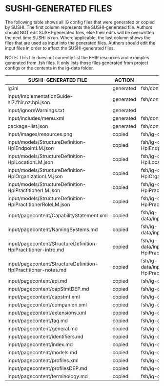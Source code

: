 # SUSHI-GENERATED FILES #

The following table shows all IG config files that were generated or copied by SUSHI.  The first column
represents the SUSHI-generated file. Authors should NOT edit SUSHI-generated files, else their edits will
be overwritten the next time SUSHI is run. Where applicable, the last column shows the files that are used
as input into the generated files. Authors should edit the input files in order to affect the SUSHI-generated
files.

NOTE: This file does not currently list the FHIR resources and examples generated from .fsh files. It only
lists those files generated from project configs or the contents in the ig-data folder.

| SUSHI-GENERATED FILE                                           | ACTION    | INPUT FILE(S)                                                              |
| -------------------------------------------------------------- | --------- | -------------------------------------------------------------------------- |
| ig.ini                                                         | generated | fsh/config.yaml                                                            |
| input/ImplementationGuide-hl7.fhir.nz.hpi.json                 | generated | fsh/config.yaml, {all input resources and pages}                           |
| input/ignoreWarnings.txt                                       | generated |                                                                            |
| input/includes/menu.xml                                        | generated | fsh/config.yaml                                                            |
| package-list.json                                              | generated | fsh/config.yaml                                                            |
| input/images/resources.png                                     | copied    | fsh/ig-data/input/images/resources.png                                     |
| input/models/StructureDefinition-HpiEndpointLM.json            | copied    | fsh/ig-data/input/models/StructureDefinition-HpiEndpointLM.json            |
| input/models/StructureDefinition-HpiLocationLM.json            | copied    | fsh/ig-data/input/models/StructureDefinition-HpiLocationLM.json            |
| input/models/StructureDefinition-HpiOrganizationLM.json        | copied    | fsh/ig-data/input/models/StructureDefinition-HpiOrganizationLM.json        |
| input/models/StructureDefinition-HpiPractitionerLM.json        | copied    | fsh/ig-data/input/models/StructureDefinition-HpiPractitionerLM.json        |
| input/models/StructureDefinition-HpiPractitionerRoleLM.json    | copied    | fsh/ig-data/input/models/StructureDefinition-HpiPractitionerRoleLM.json    |
| input/pagecontent/CapabilityStatement.xml                      | copied    | fsh/ig-data/input/pagecontent/CapabilityStatement.xml                      |
| input/pagecontent/NamingSystems.md                             | copied    | fsh/ig-data/input/pagecontent/NamingSystems.md                             |
| input/pagecontent/StructureDefinition-HpiPractitioner-intro.md | copied    | fsh/ig-data/input/pagecontent/StructureDefinition-HpiPractitioner-intro.md |
| input/pagecontent/StructureDefinition-HpiPractitioner-notes.md | copied    | fsh/ig-data/input/pagecontent/StructureDefinition-HpiPractitioner-notes.md |
| input/pagecontent/api.md                                       | copied    | fsh/ig-data/input/pagecontent/api.md                                       |
| input/pagecontent/capStmtDEP.md                                | copied    | fsh/ig-data/input/pagecontent/capStmtDEP.md                                |
| input/pagecontent/capstmt.xml                                  | copied    | fsh/ig-data/input/pagecontent/capstmt.xml                                  |
| input/pagecontent/companion.xml                                | copied    | fsh/ig-data/input/pagecontent/companion.xml                                |
| input/pagecontent/extensions.xml                               | copied    | fsh/ig-data/input/pagecontent/extensions.xml                               |
| input/pagecontent/faq.md                                       | copied    | fsh/ig-data/input/pagecontent/faq.md                                       |
| input/pagecontent/general.md                                   | copied    | fsh/ig-data/input/pagecontent/general.md                                   |
| input/pagecontent/identifiers.md                               | copied    | fsh/ig-data/input/pagecontent/identifiers.md                               |
| input/pagecontent/index.md                                     | copied    | fsh/ig-data/input/pagecontent/index.md                                     |
| input/pagecontent/models.md                                    | copied    | fsh/ig-data/input/pagecontent/models.md                                    |
| input/pagecontent/profiles.xml                                 | copied    | fsh/ig-data/input/pagecontent/profiles.xml                                 |
| input/pagecontent/profilesDEP.md                               | copied    | fsh/ig-data/input/pagecontent/profilesDEP.md                               |
| input/pagecontent/terminology.md                               | copied    | fsh/ig-data/input/pagecontent/terminology.md                               |